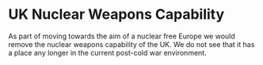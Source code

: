 UK Nuclear Weapons Capability
=============================

As part of moving towards the aim of a nuclear free Europe we would
remove the nuclear weapons capability of the UK. We do not see that it
has a place any longer in the current post-cold war environment.
